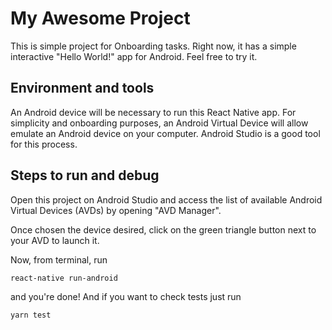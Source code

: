 # My Awesome Project

This is simple project for Onboarding tasks. Right now, it has a simple interactive "Hello World!" app for Android. Feel free to try it. 
 
## Environment and tools 

An Android device will be necessary to run this React Native app. For simplicity and onboarding purposes, an Android Virtual Device will allow emulate an Android device on your computer. Android Studio is a good tool for this process.

## Steps to run and debug 

Open this project on Android Studio and access the list of available Android Virtual Devices (AVDs) by opening "AVD Manager". 

Once chosen the device desired, click on the green triangle button next to your AVD to launch it.

Now, from terminal, run

```
react-native run-android
```

and you're done! And if you want to check tests just run

```
yarn test
```
